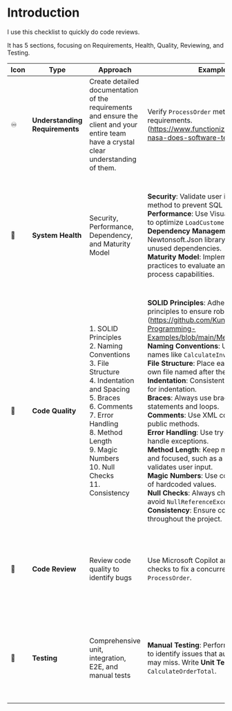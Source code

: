 # Introduction
I use this checklist to quickly do code reviews.

It has 5 sections, focusing on Requirements, Health, Quality, Reviewing, and Testing.

| **Icon** | **Type**                  | **Approach**                                                                                 | **Examples**                                                                                                               | **Why**                                                                 |
|----------|-------------------------------|---------------------------------------------------------------------------------------------|----------------------------------------------------------------------------------------------------------------------------|-------------------------------------------------------------------------|
| ♾️       | **Understanding Requirements** | Create detailed documentation of the requirements and ensure the client and your entire team have a crystal clear understanding of them. | Verify `ProcessOrder` method aligns with requirements. (https://www.functionize.com/blog/how-nasa-does-software-testing-and-qa) | Misunderstanding requirements can lead to building the wrong product, resulting in wasted time, resources, and potential project failure. |
| 🚀       | **System Health**              | Security, Performance, Dependency, and Maturity Model                                      | **Security**: Validate user input in `Login` method to prevent SQL injection.<br>**Performance**: Use Visual Studio Profiler to optimize `LoadCustomerData`.<br>**Dependency Management**: Update Newtonsoft.Json library and remove unused dependencies.<br>**Maturity Model**: Implement CMMI practices to evaluate and improve process capabilities. | Neglecting system integrity can expose the system to severe security breaches, performance bottlenecks, and unstable dependencies, ultimately leading to loss of user trust and system failure. |
| 🧊       | **Code Quality**              | 1. SOLID Principles<br>2. Naming Conventions<br>3. File Structure<br>4. Indentation and Spacing<br>5. Braces<br>6. Comments<br>7. Error Handling<br>8. Method Length<br>9. Magic Numbers<br>10. Null Checks<br>11. Consistency | **SOLID Principles**: Adhere to SOLID principles to ensure robust code design. (https://github.com/Kungfoowiz/SOLID-Programming-Examples/blob/main/MessengerApp.cs)<br>**Naming Conventions**: Use descriptive names like `CalculateInvoiceTotal`.<br>**File Structure**: Place each class in its own file named after the class.<br>**Indentation**: Consistently use 4 spaces for indentation.<br>**Braces**: Always use braces for `if` statements and loops.<br>**Comments**: Use XML comments for public methods.<br>**Error Handling**: Use try-catch blocks to handle exceptions.<br>**Method Length**: Keep methods short and focused, such as a method that only validates user input.<br>**Magic Numbers**: Use constants instead of hardcoded values.<br>**Null Checks**: Always check for null to avoid `NullReferenceException`.<br>**Consistency**: Ensure consistent style throughout the project. | Poor code quality can lead to bugs, technical debt, and increased maintenance costs. |
| 🐞       | **Code Review**               | Review code quality to identify bugs                                                        | Use Microsoft Copilot and manual checks to fix a concurrency issue in `ProcessOrder`.                                      | Skipping reviews can result in persistent bugs, missed opportunities for improvement, and higher long-term costs due to compounded technical issues. |
| 🧪       | **Testing**                   | Comprehensive unit, integration, E2E, and manual tests                                      | **Manual Testing**: Perform tests manually to identify issues that automated tests may miss. Write **Unit Tests** for `CalculateOrderTotal`. | Inadequate testing can lead to undetected bugs, system failures, and a lack of confidence in the software's reliability and functionality. |

